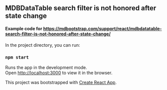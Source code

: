 ## MDBDataTable search filter is not honored after state change 
#### Example code for https://mdbootstrap.com/support/react/mdbdatatable-search-filter-is-not-honored-after-state-change/




In the project directory, you can run:

### `npm start`

Runs the app in the development mode.<br>
Open [http://localhost:3000](http://localhost:3000) to view it in the browser.


This project was bootstrapped with [Create React App](https://github.com/facebook/create-react-app).
